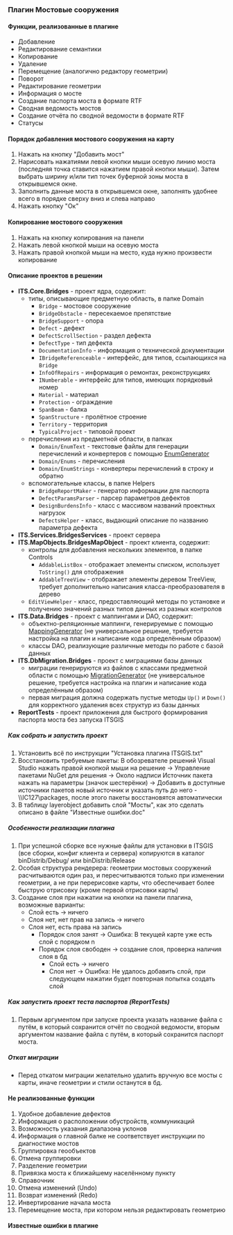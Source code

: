### Плагин Мостовые сооружения

#### Функции, реализованные в плагине

- Добавление
- Редактирование семантики
- Копирование
- Удаление
- Перемещение (аналогично редактору геометрии)
- Поворот
- Редактирование геометрии
- Информация о мосте
- Создание паспорта моста в формате RTF
- Сводная ведомость мостов
- Создание отчёта по сводной ведомости в формате RTF
- Статусы

#### Порядок добавления мостового сооружения на карту

1. Нажать на кнопку "Добавить мост"
2. Нарисовать нажатиями левой кнопки мыши осевую линию моста (последняя точка ставится нажатием правой кнопки мыши). Затем выбрать ширину и/или тип точек буферной зоны моста в открывшемся окне.
3. Заполнить данные моста в открывшемся окне, заполнять удобнее всего в порядке сверху вниз и слева направо
4. Нажать кнопку "Ок"

#### Копирование мостового сооружения

1. Нажать на кнопку копирования на панели
2. Нажать левой кнопкой мыши на осевую моста
3. Нажать правой кнопкой мыши на место, куда нужно произвести копирование

#### Описание проектов в решении

- **ITS.Core.Bridges** - проект ядра, содержит:
  - типы, описывающие предметную область, в папке Domain
    -  `Bridge` - мостовое сооружение
    -  `BridgeObstacle` - пересекаемое препятствие
    -  `BridgeSupport` - опора
    -  `Defect` - дефект
    -  `DefectScrollSection` - раздел дефекта
    -  `DefectType` - тип дефекта
    -  `DocumentationInfo` - информация о технической документации
    -  `IBridgeReferenceable` - интерфейс, для типов, ссылающихся на `Bridge`
    -  `InfoOfRepairs` - информация о ремонтах, реконструкциях
    -  `INumberable` - интерфейс для типов, имеющих порядковый номер
    -  `Material` - материал
    -  `Protection` - ограждение
    -  `SpanBeam` - балка
    -  `SpanStructure` - пролётное строение
    -  `Territory` - территория
    -  `TypicalProject` - типовой проект
  - перечисления из предметной области, в папках 
    - `Domain/EnumText` - текстовые файлы для генерации перечислений и конвертеров с помощью [EnumGenerator](https://github.com/luntiklaelite/classToMapping)
    - `Domain/Enums` - перечисления
    - `Domain/EnumStrings` - конвертеры перечислений в строку и обратно
  - вспомогательные классы, в папке Helpers
    - `BridgeReportMaker` - генератор информации для паспорта 
    - `DefectParamsParser` - парсер параметров дефектов
    - `DesignBurdensInfo` - класс с массивом названий проектных нагрузок
    - `DefectsHelper` - класс, выдающий описание по названию параметра дефекта
- **ITS.Services.BridgesServices** - проект сервера
- **ITS.MapObjects.BridgesMapObject** - проект клиента, содержит:
  - контролы для добавления нескольких элементов, в папке Controls
    - `AddableListBox` - отображает элементы списком, использует `ToString()` для отображения
    - `AddableTreeView` - отображает элементы деревом TreeView, требует дополнительно написания класса-преобразователя в дерево
  - `EditViewHelper` - класс, предоставляющий методы по установке и получению значений разных типов данных из разных контролов
- **ITS.Data.Bridges** - проект с маппингами и DAO, содержит:
  -  объектно-реляционные маппинги, генерируемые  с помощью [MappingGenerator](https://github.com/luntiklaelite/classToMapping) (не универсальное решение, требуется настройка на плагин и написание кода определённым образом)
  -  классы DAO, реализующие различные методы по работе с базой данных
- **ITS.DbMigration.Bridges** - проект с миграциями базы данных
  - миграции генерируются из файлов с классами предметной области с помощью [MigrationGenerator](https://github.com/luntiklaelite/classToMapping) (не универсальное решение, требуется настройка на плагин и написание кода определённым образом)
  - первая миграция должна содержать пустые методы `Up()` и `Down()` для корректного удаления всех структур из базы данных
- **ReportTests** - проект приложения для быстрого формирования паспорта моста без запуска ITSGIS

##### Как собрать и запустить проект

1. Установить всё по инструкции "Установка плагина ITSGIS.txt"
2. Восстановить требуемые пакеты:  В обозревателе решений Visual Studio нажать правой кнопкой мыши на решение -> Управление пакетами NuGet для решения -> Около надписи Источник пакета нажать на параметры (значок шестерёнки) -> Добавить в доступные источники пакетов новый источник и указать путь до него - \\\\IC127\packages, после этого пакеты восстановятся автоматически
3. В таблицу layerobject добавить слой "Мосты", как это сделать описано в файле "Известные ошибки.doc"

##### Особенности реализации плагина

1. При успешной сборке все нужные файлы для установки в ITSGIS (все сборки, конфиг клиента и сервера) копируются в каталог binDistrib/Debug/ или binDistrib/Release
2. Особая структура рендерера: геометрии мостовых сооружений расчитываются один раз, и пересчитываются только при изменении геометрии, а не при перерисовке карты, что обеспечивает более быструю отрисовку (кроме первой отрисовки карты)
3. Создание слоя при нажатии на кнопки на панели плагина, возможные варианты: 
   - Слой есть -> ничего
   - Слоя нет, нет прав на запись -> ничего
   - Слоя нет, есть права на запись
     - Порядок слоя занят -> Ошибка: В текущей карте уже есть слой с порядком n
     - Порядок слоя свободен -> создание слоя, проверка наличия слоя в бд
       - Слой есть -> ничего
       - Слоя нет -> Ошибка: Не удалось добавить слой, при следующем нажатии будет повторная попытка создать слой

##### Как запустить проект теста паспортов (ReportTests)

1. Первым аргументом при запуске проекта указать название файла с путём, в который сохранится отчёт по сводной ведомости, вторым аргументом название файла с путём, в который сохранится паспорт моста.

##### Откат миграции

- Перед откатом миграции желательно удалить вручную все мосты с карты, иначе геометрии и стили останутся в бд.

#### Не реализованные функции

1. Удобное добавление дефектов
2. Информация о расположении обустройств, коммуникаций
3. Возможность указания диапазона уклонов
4. Информация о главной балке не соответствует инструкции по диагностике мостов
5. Группировка геообъектов
6. Отмена группировки
7. Разделение геометрии
8. Привязка моста к ближайшему населённому пункту
9.  Справочник
10.  Отмена изменений (Undo)
11.  Возврат изменений (Redo)
12.  Инвертирование начала моста
13.  Перемещение моста, при котором нельзя редактировать геометрию

#### Известные ошибки в плагине